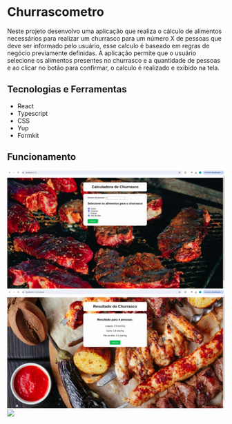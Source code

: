 # Churrascometro
<p>
  Neste projeto desenvolvo uma aplicação que realiza o cálculo de alimentos necessários para realizar um churrasco para um número X de pessoas que deve ser informado pelo usuário, esse calculo é baseado em regras de negócio previamente definidas. A aplicação permite que o usuário selecione os alimentos presentes no churrasco e a quantidade de pessoas e ao clicar no botão para confirmar, o calculo é realizado e exibido na tela.
</p>

## Tecnologias e Ferramentas
<ul>
  <li>React</li>
  <li>Typescript</li>
  <li>CSS</li>
  <li>Yup</li>
  <li>Formkit</li>
</ul>

## Funcionamento 
<img src="https://github.com/CarlosVinicios99/Churrascometro/blob/main/churrascometro-1.jpeg?raw=true">
<img src="https://github.com/CarlosVinicios99/Churrascometro/blob/main/churrascometro-2.jpeg?raw=true">
<img src="https://github.com/CarlosVinicios99/Churrascometro/blob/main/2024-10-24%2021-48-34.gif?raw=true">
